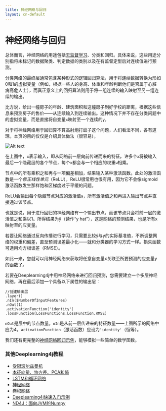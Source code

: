 ```yaml
---
title: 神经网络与回归
layout: cn-default
---
```


# 神经网络与回归

总体而言，神经网络的用途包括[无监督学习](./unsupervised-learning)、分类和回归。具体来说，这些用途分别指将未标记的数据聚类、判定数据的类别以及在有监督定型后对连续值进行预测。 

分类网络的最终层通常包含某种形式的逻辑回归算法，用于将连续数据转换为形如0和1的虚拟变量（例如，根据一些人的身高、体重和年龄判断他们是否属于心脏病高危人士），而真正意义上的回归算法则用于将一组连续的输入映射至另一组连续的输出。 

比方说，给出一幢房子的年龄、建筑面积和这幢房子到好学校的距离，根据这些信息来预测房子的售价——从连续输入到连续输出。这种情况下并不存在分类问题中的虚拟变量，而是直接将自变量`x`映射至一个连续的`y`。

对于将神经网络用于回归算不算高射炮打蚊子这个问题，人们看法不同，各有道理。本页的目的仅仅是介绍具体做法（很容易）。

![Alt text](../img/neural-network-regression.png)

在上图中，`x`表示输入，即从网络前一层向前传递而来的特征。许多个`x`将被输入最后一个隐藏层的各个节点，每个`x`都会与一个相应的权重`w`相乘。

节点中的所有乘积之和再与一项偏差相加，结果输入某种激活函数。此处的激活函数是一个*修正线性单元*（ReLU），ReLU很常用也很有用，因为它不会像sigmoid激活函数发生那样饱和区梯度过于平缓的问题。
 
ReLU会输出每个隐藏节点对应的激活值`a`，所有激活值之和再进入输出节点并直接通过该节点。 

也就是说，用于进行回归的神经网络有一个输出节点，而该节点只会将前一层的激活值之和乘以1。所得结果为ŷ（读作“y hat”），这是网络的预测结果，也是所有x映射至的应变量。 

若要让网络通过反向传播进行学习，只需要比较ŷ与y的实际基准值，不断调整网络的权重和偏差，直至预测误差最小化——就和分类器的学习方式一样。损失函数可选用均方根误差（RMSE）。 

如此一来，您就可以用神经网络来获取将任意自变量x关联至所要预测的应变量y的函数了。 

若要在Deeplearning4j中用神经网络来进行回归预测，您需要建立一个多层神经网络，再在最后添加一个具备以下属性的输出层：

```
//创建输出层
.layer()
.nIn($NumberOfInputFeatures)
.nOut(1)
.activationFunction('identity')
.lossFunction(LossFunctions.LossFunction.RMSE)
```

`nOut`是层中的节点数量。`nIn`是从前一层传递来的特征数量——上图所示的网络中应为4。`activationFunction`（激活函数）应设为`'identity'`（恒等）。

我们还有更完整的[神经网络回归示例](https://github.com/deeplearning4j/dl4j-examples/tree/master/dl4j-examples/src/main/java/org/deeplearning4j/examples/feedforward/regression)，能够模拟一些简单的数学函数。 

### <a name="beginner">其他Deeplearning4j教程</a>
* [受限玻尔兹曼机](./restrictedboltzmannmachine)
* [本征向量、协方差、PCA和熵](./cn/eigenvector)
* [LSTM和循环网络](./cn/lstm)
* [神经网络](./neuralnet-overview)
* [卷积网络](./convolutionalnets)
* [Deeplearning4j快速入门示例](./quickstart)
* [ND4J：面向JVM的Numpy](http://nd4j.org)
